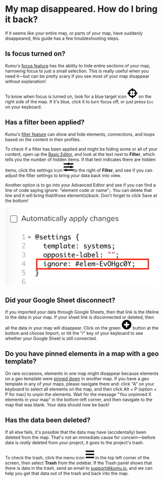 # My map disappeared. How do I bring it back?

If it seems like your entire map, or parts of your map, have suddenly disappeared, this guide has a few troubleshooting steps.


## Is focus turned on?

Kumu's [focus feature](/guides/focus.md) has the ability to hide entire sections of your map, narrowing focus to just a small selection. This is really useful when you need it—but can be pretty scary if you see most of your map disappear without explanation!

To know when focus is turned on, look for a blue target icon ![](/icons/crosshairs.svg) on the right side of the map. If it's blue, click it to turn focus off, or just press `Esc` on your keyboard.


## Has a filter been applied?

Kumu's [filter feature](/guides/filter.md) can show and hide elements, connections, and loops based on the content in their profiles.

To check if a filter has been applied and might be hiding some or all of your content, open up the [Basic Editor](/overview/view-editors.md#basic-editor), and look at the text next to **Filter**, which tells you the number of hidden items. If that text indicates there are hidden items, click the settings icon ![](/icons/sliders-h.svg)to the right of **Filter**, and see if you can adjust the filter settings to bring your data back into view.
  
Another option is to go into your Advanced Editor and see if you can find a line of code saying ignore: "element code or name";. You can delete that line and it will bring that/those element(s)back. Don't forget to click Save at the bottom!

![Unhide Elements](/images/unhide-elements.png)  
  
## Did your Google Sheet disconnect? 

If you imported your data through Google Sheets, then that link is the lifeline to the data in your map. If your sheet link is disconnected or deleted, then all the data in your map will disappear. Click on the green ![](/icons/plus-circle.svg) button at the bottom and choose Import, or hit the "i" key of your keyboard to see whether your Google Sheet is still connected. 
  
## Do you have pinned elements in a map with a geo template?

On rare occasions, elements in one map might disappear because elements on a geo template were [pinned down](/faq/how-do-keep-elements-from-moving.md) in _another_ map. If you have a geo template in any of your maps, please navigate there and: click "A" on your keyboard to select all elements on the map, and then click Alt + P (option + P for mac) to unpin the elements. Wait for the message "You unpinned X elements in your map" in the bottom-left corner, and then navigate to the map that was blank. Your data should now be back!

## Has the data been deleted?

If all else fails, it's possible that the data may have (accidentally) been deleted from the map. That's not an immediate cause for concern—before data is _really_ deleted from your project, it goes to the project's trash.

To check the trash, click the menu icon ![](/icons/bars.svg)  in the top left corner of the screen, then select **Trash** from the sidebar. If the Trash panel shows that there is data in the trash, send an email to [support@kumu.io](mailto:support@kumu.io), and we can help you get that data out of the trash and back into the map.






